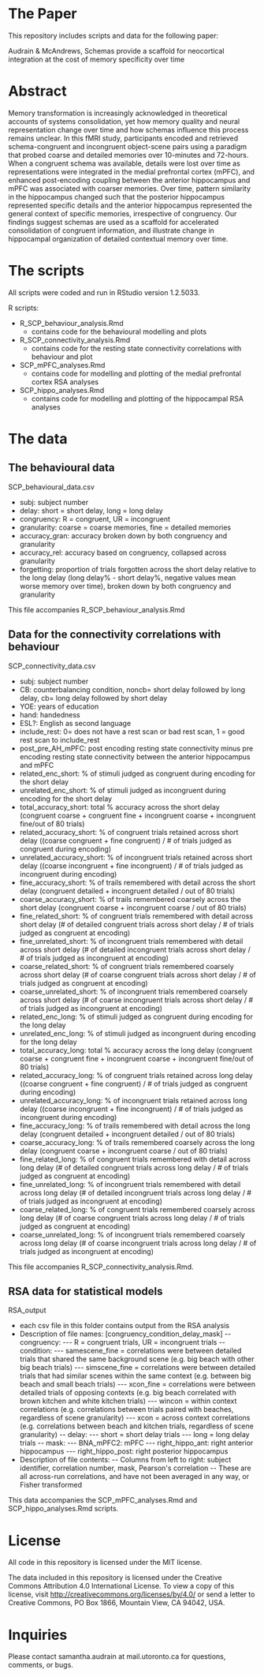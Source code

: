 # The Paper
This repository includes scripts and data for the following paper:

Audrain & McAndrews, Schemas provide a scaffold for neocortical integration at the cost of memory specificity over time

# Abstract
Memory transformation is increasingly acknowledged in theoretical accounts of systems consolidation, yet how memory quality and neural representation change over time and how schemas influence this process remains unclear.  In this fMRI study, participants encoded and retrieved schema-congruent and incongruent object-scene pairs using a paradigm that probed coarse and detailed memories over 10-minutes and 72-hours. When a congruent schema was available, details were lost over time as representations were integrated in the medial prefrontal cortex (mPFC), and enhanced post-encoding coupling between the anterior hippocampus and mPFC was associated with coarser memories.  Over time, pattern similarity in the hippocampus changed such that the posterior hippocampus represented specific details and the anterior hippocampus represented the general context of specific memories, irrespective of congruency. Our findings suggest schemas are used as a scaffold for accelerated consolidation of congruent information, and illustrate change in hippocampal organization of detailed contextual memory over time.

# The scripts
All scripts were coded and run in RStudio version 1.2.5033.

R scripts:
- R_SCP_behaviour_analysis.Rmd
  - contains code for the behavioural modelling and plots
- R_SCP_connectivity_analysis.Rmd
  - contains code for the resting state connectivity correlations with behaviour and plot
- SCP_mPFC_analyses.Rmd
  - contains code for modelling and plotting of the medial prefrontal cortex RSA analyses
- SCP_hippo_analyses.Rmd
  - contains code for modelling and plotting of the hippocampal RSA analyses

# The data
## The behavioural data
SCP_behavioural_data.csv
- subj: subject number
- delay: short = short delay, long = long delay
- congruency: R = congruent, UR = incongruent
- granularity: coarse = coarse memories, fine = detailed memories
- accuracy_gran: accuracy broken down by both congruency and granularity
- accuracy_rel: accuracy based on congruency, collapsed across granularity
- forgetting: proportion of trials forgotten across the short delay relative to the long delay (long delay% - short delay%, negative values mean worse memory over time), broken down by both congruency and granularity

This file accompanies R_SCP_behaviour_analysis.Rmd

## Data for the connectivity correlations with behaviour
SCP_connectivity_data.csv
- subj: subject number
- CB: counterbalancing condition, noncb= short delay followed by long delay, cb= long delay followed by short delay
- YOE: years of education
- hand: handedness
- ESL?: English as second language
- include_rest: 0= does not have a rest scan or bad rest scan, 1 = good rest scan to include_rest
- post_pre_AH_mPFC: post encoding resting state connectivity minus pre encoding resting state connectivity between the anterior hippocampus and mPFC
- related_enc_short: % of stimuli judged as congruent during encoding for the short delay
- unrelated_enc_short: % of stimuli judged as incongruent during encoding for the short delay
- total_accuracy_short: total % accuracy across the short delay (congruent coarse + congruent fine + incongruent coarse + incongruent fine/out of 80 trials)
- related_accuracy_short: % of congruent trials retained across short delay ((coarse congruent + fine congruent) / # of trials judged as congruent during encoding)
- unrelated_accuracy_short: % of incongruent trials retained across short delay ((coarse incongruent + fine incongruent) / # of trials judged as incongruent during encoding)
- fine_accuracy_short: % of trails remembered with detail across the short delay (congruent detailed + incongruent detailed / out of 80 trials)
- coarse_accuracy_short: % of trails remembered coarsely across the short delay (congruent coarse + incongruent coarse / out of 80 trials)
- fine_related_short: % of congruent trials remembered with detail across short delay (# of detailed congruent trials across short delay / # of trials judged as congruent at encoding)
- fine_unrelated_short: % of incongruent trials remembered with detail across short delay (# of detailed incongruent trials across short delay / # of trials judged as incongruent at encoding)
- coarse_related_short: % of congruent trials remembered coarsely across short delay (# of coarse congruent trials across short delay / # of trials judged as congruent at encoding)
- coarse_unrelated_short: % of incongruent trials remembered coarsely across short delay (# of coarse incongruent trials across short delay / # of trials judged as incongruent at encoding)
- related_enc_long: % of stimuli judged as congruent during encoding for the long delay
- unrelated_enc_long: % of stimuli judged as incongruent during encoding for the long delay
- total_accuracy_long: total % accuracy across the long delay (congruent coarse + congruent fine + incongruent coarse + incongruent fine/out of 80 trials)
- related_accuracy_long: % of congruent trials retained across long delay ((coarse congruent + fine congruent) / # of trials judged as congruent during encoding)
- unrelated_accuracy_long: % of incongruent trials retained across long delay ((coarse incongruent + fine incongruent) / # of trials judged as incongruent during encoding)
- fine_accuracy_long: % of trails remembered with detail across the long delay (congruent detailed + incongruent detailed / out of 80 trials)
- coarse_accuracy_long: % of trails remembered coarsely across the long delay (congruent coarse + incongruent coarse / out of 80 trials)
- fine_related_long: % of congruent trials remembered with detail across long delay (# of detailed congruent trials across long delay / # of trials judged as congruent at encoding)
- fine_unrelated_long: % of incongruent trials remembered with detail across long delay (# of detailed incongruent trials across long delay / # of trials judged as incongruent at encoding)
- coarse_related_long: % of congruent trials remembered coarsely across long delay (# of coarse congruent trials across long delay / # of trials judged as congruent at encoding)
- coarse_unrelated_long: % of incongruent trials remembered coarsely across long delay (# of coarse incongruent trials across long delay / # of trials judged as incongruent at encoding)

This file accompanies R_SCP_connectivity_analysis.Rmd.

## RSA data for statistical models
RSA_output
- each csv file in this folder contains output from the RSA analysis
- Description of file names: [congruency_condition_delay_mask]
  -- congruency:
    --- R = congruent trials, UR = incongruent trials
  -- condition:
    --- samescene_fine = correlations were between detailed trials that shared the same background scene (e.g. big beach with other big beach trials)
    --- simscene_fine = correlations were between detailed trials that had similar scenes within the same context (e.g. between big beach and small beach trials)
    --- xcon_fine = correlations were between detailed trials of opposing contexts (e.g. big beach correlated with brown kitchen and white kitchen trials)
    --- wincon = within context correlations (e.g. correlations between trials paired with beaches, regardless of scene granularity)
    --- xcon = across context correlations (e.g. correlations between beach and kitchen trials, regardless of scene granularity)
  -- delay:
    --- short = short delay trials
    --- long = long delay trials
  -- mask:
    --- BNA_mPFC2: mPFC
    --- right_hippo_ant: right anterior hippocampus
    --- right_hippo_post: right posterior hippocampus
- Description of file contents:
  -- Columns from left to right: subject identifier, correlation number, mask, Pearson's correlation
  -- These are all across-run correlations, and have not been averaged in any way, or Fisher transformed

This data accompanies the SCP_mPFC_analyses.Rmd and SCP_hippo_analyses.Rmd scripts.

# License
All code in this repository is licensed under the MIT license.

The data included in this repository is licensed under the Creative Commons Attribution 4.0 International License. To view a copy of this license, visit http://creativecommons.org/licenses/by/4.0/ or send a letter to Creative Commons, PO Box 1866, Mountain View, CA 94042, USA.

# Inquiries
Please contact samantha.audrain at mail.utoronto.ca for questions, comments, or bugs.
